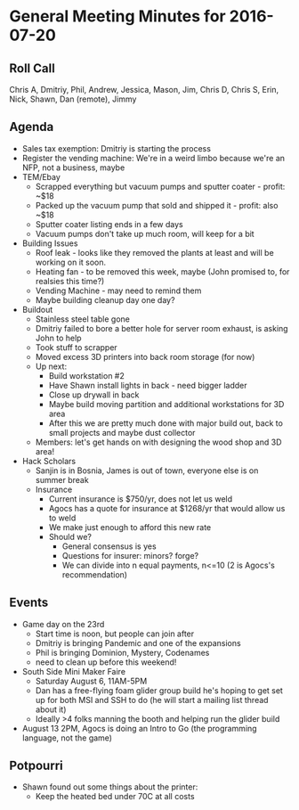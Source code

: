 General Meeting Minutes for 2016-07-20
======================================

Roll Call
---------
Chris A, Dmitriy, Phil, Andrew, Jessica, Mason, Jim, Chris D, Chris S, Erin, Nick, Shawn, Dan (remote), Jimmy

Agenda
------

- Sales tax exemption: Dmitriy is starting the process
- Register the vending machine: We're in a weird limbo because we're an NFP, not a business, maybe
- TEM/Ebay
  - Scrapped everything but vacuum pumps and sputter coater - profit: ~$18
  - Packed up the vacuum pump that sold and shipped it - profit: also ~$18
  - Sputter coater listing ends in a few days
  - Vacuum pumps don't take up much room, will keep for a bit
- Building Issues
  - Roof leak - looks like they removed the plants at least and will be working on it soon.
  - Heating fan - to be removed this week, maybe (John promised to, for realsies this time?)
  - Vending Machine - may need to remind them
  - Maybe building cleanup day one day?
- Buildout
  - Stainless steel table gone
  - Dmitriy failed to bore a better hole for server room exhaust, is asking John to help
  - Took stuff to scrapper
  - Moved excess 3D printers into back room storage (for now)
  - Up next:
    - Build workstation #2
    - Have Shawn install lights in back - need bigger ladder
    - Close up drywall in back
    - Maybe build moving partition and additional workstations for 3D area
    - After this we are pretty much done with major build out, back to small projects and maybe dust collector
  - Members: let's get hands on with designing the wood shop and 3D area!
- Hack Scholars
  - Sanjin is in Bosnia, James is out of town, everyone else is on summer break
  - Insurance
    - Current insurance is $750/yr, does not let us weld
    - Agocs has a quote for insurance at $1268/yr that would allow us to weld
    - We make just enough to afford this new rate
    - Should we?
      - General consensus is yes
      - Questions for insurer: minors? forge?
      - We can divide into n equal payments, n<=10 (2 is Agocs's recommendation)

Events
------
- Game day on the 23rd
  - Start time is noon, but people can join after
  - Dmitriy is bringing Pandemic and one of the expansions
  - Phil is bringing Dominion, Mystery, Codenames
  - need to clean up before this weekend!
- South Side Mini Maker Faire
  - Saturday August 6, 11AM-5PM
  - Dan has a free-flying foam glider group build he's hoping to get set up for both MSI and SSH to do (he will start a mailing list thread about it)
  - Ideally >4 folks manning the booth and helping run the glider build
- August 13 2PM, Agocs is doing an Intro to Go (the programming language, not the game)

Potpourri
--------
- Shawn found out some things about the printer:
  - Keep the heated bed under 70C at all costs
